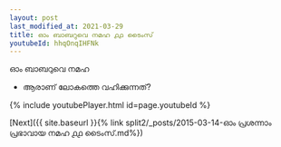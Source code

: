 ```yaml
---
layout: post
last_modified_at: 2021-03-29
title: ഓം ബാബറുവെ നമഹ ൧൧ ടൈംസ്
youtubeId: hhqOnqIHFNk
---
```

 
 
 ഓം ബാബറുവെ നമഹ 
 
 -  ആരാണ് ലോകത്തെ വഹിക്കുന്നത്? 
 
  
 
  
 
 
 
 
 
 


{% include youtubePlayer.html id=page.youtubeId %}
 
[Next]({{ site.baseurl }}{% link  split2/_posts/2015-03-14-ഓം പ്രശന്നാം പ്രഭാവായ നമഹ ൧൧ ടൈംസ്.md%})
 
